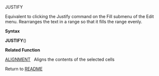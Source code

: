 JUSTIFY

Equivalent to clicking the Justify command on the Fill submenu of the
Edit menu. Rearranges the text in a range so that it fills the range
evenly.

**Syntax**

**JUSTIFY**()

**Related Function**

[ALIGNMENT](ALIGNMENT.md)   Aligns the contents of the selected cells



Return to [README](README.md)

